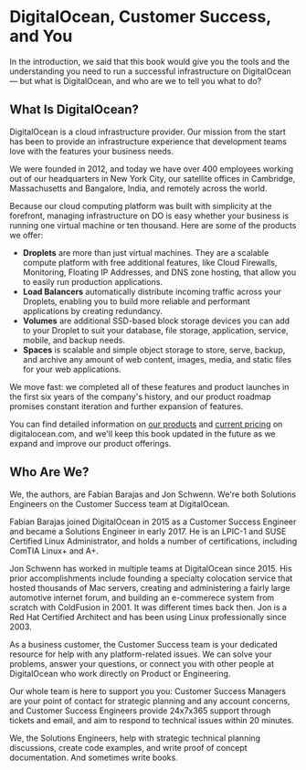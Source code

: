 # DigitalOcean, Customer Success, and You

In the introduction, we said that this book would give you the tools and the understanding you need to run a successful infrastructure on DigitalOcean — but what is DigitalOcean, and who are we to tell you what to do?

## What Is DigitalOcean?

DigitalOcean is a cloud infrastructure provider. Our mission from the start has been to provide an infrastructure experience that development teams love with the features your business needs.

We were founded in 2012, and today we have over 400 employees working out of our headquarters in New York City, our satellite offices in Cambridge, Massachusetts and Bangalore, India, and remotely across the world.

Because our cloud computing platform was built with simplicity at the forefront, managing infrastructure on DO is easy whether your business is running one virtual machine or ten thousand. Here are some of the products we offer:

* **Droplets** are more than just virtual machines. They are a scalable compute platform with free additional features, like Cloud Firewalls, Monitoring, Floating IP Addresses, and DNS zone hosting, that allow you to easily run production applications.
* **Load Balancers** automatically distribute incoming traffic across your Droplets, enabling you to build more reliable and performant applications by creating redundancy.
* **Volumes** are additional SSD-based block storage devices you can add to your Droplet to suit your database, file storage, application, service, mobile, and backup needs.
* **Spaces** is scalable and simple object storage to store, serve, backup, and archive any amount of web content, images, media, and static files for your web applications.

We move fast: we completed all of these features and product launches in the first six years of the company's history, and our product roadmap promises constant iteration and further expansion of features.

You can find detailed information on [our products](https://www.digitalocean.com/products/) and [current pricing](https://www.digitalocean.com/pricing/) on digitalocean.com, and we'll keep this book updated in the future as we expand and improve our product offerings.

## Who Are We?

We, the authors, are Fabian Barajas and Jon Schwenn. We're both Solutions Engineers on the Customer Success team at DigitalOcean.

Fabian Barajas joined DigitalOcean in 2015 as a Customer Success Engineer and became a Solutions Engineer in early 2017. He is an LPIC-1 and SUSE Certified Linux Administrator, and holds a number of certifications, including ComTIA Linux+ and A+.

Jon Schwenn has worked in multiple teams at DigitalOcean since 2015. His prior accomplishments include founding a specialty colocation service that hosted thousands of Mac servers, creating and administering a fairly large automotive internet forum, and building an e-commerece system from scratch with ColdFusion in 2001. It was different times back then. Jon is a Red Hat Certified Architect and has been using Linux professionally since 2003. 

As a business customer, the Customer Success team is your dedicated resource for help with any platform-related issues. We can solve your problems, answer your questions, or connect you with other people at DigitalOcean who work directly on Product or Engineering.

Our whole team is here to support you you: Customer Success Managers are your point of contact for strategic planning and any account concerns, and Customer Success Engineers provide 24x7x365 support through tickets and email, and aim to respond to technical issues within 20 minutes.

We, the Solutions Engineers, help with strategic technical planning discussions, create code examples, and write proof of concept documentation. And sometimes write books.
